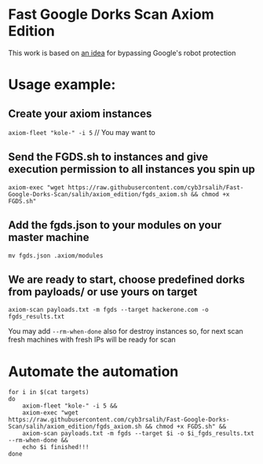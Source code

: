 # Fast Google Dorks Scan Axiom Edition

This work is based on [an idea](https://github.com/IvanGlinkin/Fast-Google-Dorks-Scan/issues/9) for bypassing Google's robot protection

# Usage example:

## Create your axiom instances
`axiom-fleet "kole-" -i 5`  // You may want to 


## Send the FGDS.sh to instances and give execution permission to all instances you spin up
`axiom-exec "wget https://raw.githubusercontent.com/cyb3rsalih/Fast-Google-Dorks-Scan/salih/axiom_edition/fgds_axiom.sh && chmod +x FGDS.sh"`

## Add the fgds.json to your modules on your master machine
`mv fgds.json .axiom/modules`

## We are ready to start, choose predefined dorks from payloads/ or use yours on target
`axiom-scan payloads.txt -m fgds --target hackerone.com -o fgds_results.txt` 

You may add  `--rm-when-done` also for destroy instances 
so, for next scan fresh machines with fresh IPs will be ready for scan


# Automate the automation
```
for i in $(cat targets)
do
    axiom-fleet "kole-" -i 5 &&
    axiom-exec "wget https://raw.githubusercontent.com/cyb3rsalih/Fast-Google-Dorks-Scan/salih/axiom_edition/fgds_axiom.sh && chmod +x FGDS.sh" && 
    axiom-scan payloads.txt -m fgds --target $i -o $i_fgds_results.txt --rm-when-done && 
    echo $i finished!!!
done
```
